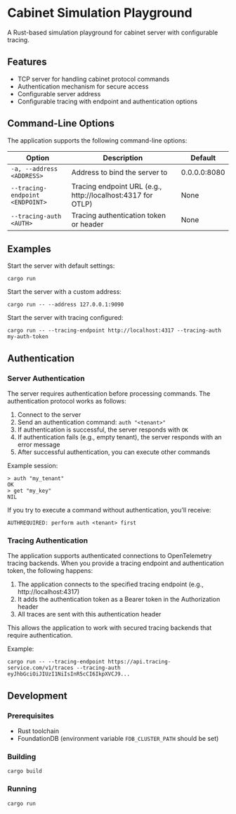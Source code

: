 # Cabinet Simulation Playground

A Rust-based simulation playground for cabinet server with configurable tracing.

## Features

- TCP server for handling cabinet protocol commands
- Authentication mechanism for secure access
- Configurable server address
- Configurable tracing with endpoint and authentication options

## Command-Line Options

The application supports the following command-line options:

| Option | Description | Default |
|--------|-------------|---------|
| `-a, --address <ADDRESS>` | Address to bind the server to | 0.0.0.0:8080 |
| `--tracing-endpoint <ENDPOINT>` | Tracing endpoint URL (e.g., http://localhost:4317 for OTLP) | None |
| `--tracing-auth <AUTH>` | Tracing authentication token or header | None |

## Examples

Start the server with default settings:
```
cargo run
```

Start the server with a custom address:
```
cargo run -- --address 127.0.0.1:9090
```

Start the server with tracing configured:
```
cargo run -- --tracing-endpoint http://localhost:4317 --tracing-auth my-auth-token
```

## Authentication

### Server Authentication

The server requires authentication before processing commands. The authentication protocol works as follows:

1. Connect to the server
2. Send an authentication command: `auth "<tenant>"`
3. If authentication is successful, the server responds with `OK`
4. If authentication fails (e.g., empty tenant), the server responds with an error message
5. After successful authentication, you can execute other commands

Example session:
```
> auth "my_tenant"
OK
> get "my_key"
NIL
```

If you try to execute a command without authentication, you'll receive:
```
AUTHREQUIRED: perform auth <tenant> first
```

### Tracing Authentication

The application supports authenticated connections to OpenTelemetry tracing backends. When you provide a tracing endpoint and authentication token, the following happens:

1. The application connects to the specified tracing endpoint (e.g., http://localhost:4317)
2. It adds the authentication token as a Bearer token in the Authorization header
3. All traces are sent with this authentication header

This allows the application to work with secured tracing backends that require authentication.

Example:
```
cargo run -- --tracing-endpoint https://api.tracing-service.com/v1/traces --tracing-auth eyJhbGciOiJIUzI1NiIsInR5cCI6IkpXVCJ9...
```

## Development

### Prerequisites

- Rust toolchain
- FoundationDB (environment variable `FDB_CLUSTER_PATH` should be set)

### Building

```
cargo build
```

### Running

```
cargo run
```